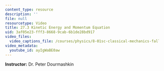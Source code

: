 ```yaml
---
content_type: resource
description: ''
file: null
resourcetype: Video
title: 27.3 Kinetic Energy and Momentum Equation
uid: 3af05e23-fff3-8668-9cab-6b1de28bd917
video_files:
  video_captions_file: /courses/physics/8-01sc-classical-mechanics-fall-2016/week-9-collision-theory/27.3-kinetic-energy-and-momentum-equation/27.3-kinetic-energy-and-momentum-equation/ayIgWaBE0aw.vtt
video_metadata:
  youtube_id: ayIgWaBE0aw
---
```


**Instructor:** Dr. Peter Dourmashkin